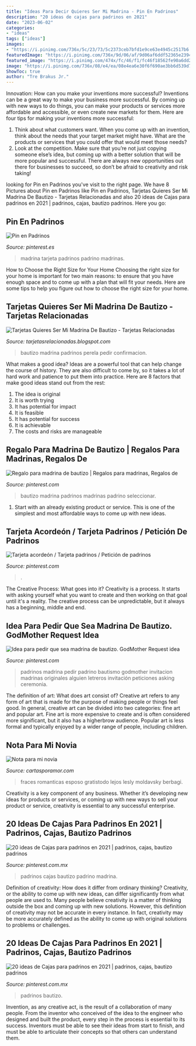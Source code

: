 ```yaml
---
title: "Ideas Para Decir Quieres Ser Mi Madrina - Pin En Padrinos"
description: "20 ideas de cajas para padrinos en 2021"
date: "2023-06-02"
categories:
- "ideas"
tags: ["ideas"]
images:
- "https://i.pinimg.com/736x/5c/23/73/5c2373ceb7bfd1e9ce63e4945c2517b6.jpg"
featuredImage: "https://i.pinimg.com/736x/9d/06/af/9d06af6ddf52365e23947d86b7a296f2--godmother-request-ideas-bautizo.jpg"
featured_image: "https://i.pinimg.com/474x/fc/46/f1/fc46f18562fe90a6dd200e6180a70cc0.jpg"
image: "https://i.pinimg.com/736x/08/e4/ea/08e4ea6e30f6f690ae3bb6d539d71101.jpg"
ShowToc: true
author: "Tre Brakus Jr."
---
```



Innovation: How can you make your inventions more successful?
Inventions can be a great way to make your business more successful. By coming up with new ways to do things, you can make your products or services more affordable and accessible, or even create new markets for them. Here are four tips for making your inventions more successful:
1. Think about what customers want. When you come up with an invention, think about the needs that your target market might have. What are the products or services that you could offer that would meet those needs?
2. Look at the competition. Make sure that you’re not just copying someone else’s idea, but coming up with a better solution that will be more popular and successful. There are always new opportunities out there for businesses to succeed, so don’t be afraid to creativity and risk taking!

	

		
looking for Pin en Padrinos you've visit to the right page. We have 8 Pictures about Pin en Padrinos like Pin en Padrinos, Tarjetas Quieres Ser Mi Madrina De Bautizo - Tarjetas Relacionadas and also 20 ideas de Cajas para padrinos en 2021 | padrinos, cajas, bautizo padrinos. Here you go:
		
    
## Pin En Padrinos

<img loading=lazy src="https://i.pinimg.com/736x/5c/23/73/5c2373ceb7bfd1e9ce63e4945c2517b6.jpg" onerror="this.onerror=null;this.src='https://tse2.mm.bing.net/th?id=OIP.svfdLzEDlhKXf4Yf-dI0gQHaHa&amp;pid=15.1';" alt="Pin en Padrinos">

_Source: pinterest.es_

>madrina tarjeta padrinos padrino madrinas. 

	

How to Choose the Right Size for Your Home
Choosing the right size for your home is important for two main reasons: to ensure that you have enough space and to come up with a plan that will fit your needs. Here are some tips to help you figure out how to choose the right size for your home.

    
## Tarjetas Quieres Ser Mi Madrina De Bautizo - Tarjetas Relacionadas

<img loading=lazy src="https://i.pinimg.com/736x/dd/6a/6c/dd6a6cc7e0e4e5ff754a6a4f615b74f7.jpg" onerror="this.onerror=null;this.src='https://tse4.mm.bing.net/th?id=OIP.wzlwmt9K6AS2yn3k7R7wfwHaJ4&amp;pid=15.1';" alt="Tarjetas Quieres Ser Mi Madrina De Bautizo - Tarjetas Relacionadas">

_Source: tarjetasrelacionadas.blogspot.com_

>bautizo madrina padrinos perela pedir confirmacion. 

	

What makes a good idea?
Ideas are a powerful tool that can help change the course of history. They are also difficult to come by, so it takes a lot of hard work and patience to put them into practice. Here are 8 factors that make good ideas stand out from the rest: 
1. The idea is original 
2. It is worth trying 
3. It has potential for impact 
4. It is feasible 
5. It has potential for success 
6. It is achievable 
7. The costs and risks are manageable 

    
## Regalo Para Madrina De Bautizo | Regalos Para Madrinas, Regalos De

<img loading=lazy src="https://i.pinimg.com/originals/50/cb/ad/50cbadbb675819095ef41770afa94603.jpg" onerror="this.onerror=null;this.src='https://tse4.mm.bing.net/th?id=OIP.dikQmBM5vlaeh5rz-dJnNAHaJ4&amp;pid=15.1';" alt="Regalo para madrina de bautizo | Regalos para madrinas, Regalos de">

_Source: pinterest.com_

>bautizo madrina padrinos madrinas padrino seleccionar. 

	

1. Start with an already existing product or service. This is one of the simplest and most affordable ways to come up with new ideas.

    
## Tarjeta Acordeón / Tarjeta Padrinos / Petición De Padrinos

<img loading=lazy src="https://i.pinimg.com/736x/08/e4/ea/08e4ea6e30f6f690ae3bb6d539d71101.jpg" onerror="this.onerror=null;this.src='https://tse1.mm.bing.net/th?id=OIP.JP4xZKITTNM-ExgrZlGXYAHaJ3&amp;pid=15.1';" alt="Tarjeta acordeón / Tarjeta padrinos / Petición de padrinos">

_Source: pinterest.com_

>. 

	

The Creative Process: What goes into it?
Creativity is a process. It starts with asking yourself what you want to create and then working on that goal until it's a reality. The creative process can be unpredictable, but it always has a beginning, middle and end.

    
## Idea Para Pedir Que Sea Madrina De Bautizo. GodMother Request Idea

<img loading=lazy src="https://i.pinimg.com/736x/9d/06/af/9d06af6ddf52365e23947d86b7a296f2--godmother-request-ideas-bautizo.jpg" onerror="this.onerror=null;this.src='https://tse3.mm.bing.net/th?id=OIP.7pZRjTkIvFcSTW9jAZZuXgHaEy&amp;pid=15.1';" alt="Idea para pedir que sea madrina de bautizo. GodMother Request idea">

_Source: pinterest.com_

>padrinos madrina pedir padrino bautismo godmother invitacion madrinas originales alguien letreros invitación peticiones asking ceremonia. 

	

The definition of art: What does art consist of?
Creative art refers to any form of art that is made for the purpose of making people or things feel good. In general, creative art can be divided into two categories: fine art and popular art. Fine art is more expensive to create and is often considered more significant, but it also has a higherbrow audience. Popular art is less formal and typically enjoyed by a wider range of people, including children.

    
## Nota Para Mi Novia

<img loading=lazy src="https://www.cartasporamor.com/wp-content/uploads/2017/02/Nota-para-mi-novia.jpg" onerror="this.onerror=null;this.src='https://tse4.mm.bing.net/th?id=OIP.NSI6hMCdBpFlQuw6pGu9bwHaES&amp;pid=15.1';" alt="Nota para mi novia">

_Source: cartasporamor.com_

>fraces romanticas esposo gratistodo lejos lesly moldavsky berbagi. 

	

Creativity is a key component of any business. Whether it’s developing new ideas for products or services, or coming up with new ways to sell your product or service, creativity is essential to any successful enterprise.

    
## 20 Ideas De Cajas Para Padrinos En 2021 | Padrinos, Cajas, Bautizo Padrinos

<img loading=lazy src="https://i.pinimg.com/474x/fc/46/f1/fc46f18562fe90a6dd200e6180a70cc0.jpg" onerror="this.onerror=null;this.src='https://tse1.mm.bing.net/th?id=OIP.nT1roKl9YJCIiPOfDXbFXgAAAA&amp;pid=15.1';" alt="20 ideas de Cajas para padrinos en 2021 | padrinos, cajas, bautizo padrinos">

_Source: pinterest.com.mx_

>padrinos cajas bautizo padrino madrina. 

	

Definition of creativity: How does it differ from ordinary thinking?
Creativity, or the ability to come up with new ideas, can differ significantly from what people are used to. Many people believe creativity is a matter of thinking outside the box and coming up with new solutions. However, this definition of creativity may not be accurate in every instance. In fact, creativity may be more accurately defined as the ability to come up with original solutions to problems or challenges.

    
## 20 Ideas De Cajas Para Padrinos En 2021 | Padrinos, Cajas, Bautizo Padrinos

<img loading=lazy src="https://i.pinimg.com/474x/f0/ed/f5/f0edf540225795e55c38f0346e2d132b.jpg" onerror="this.onerror=null;this.src='https://tse2.mm.bing.net/th?id=OIP.mGHEyc2QV5Yu60TRhS56NgAAAA&amp;pid=15.1';" alt="20 ideas de Cajas para padrinos en 2021 | padrinos, cajas, bautizo padrinos">

_Source: pinterest.com.mx_

>padrinos bautizo. 

	

Invention, as any creative act, is the result of a collaboration of many people. From the inventor who conceived of the idea to the engineer who designed and built the product, every step in the process is essential to its success. Inventors must be able to see their ideas from start to finish, and must be able to articulate their concepts so that others can understand them.

